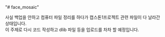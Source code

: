 "# face_mosaic" 
  
사실 백업을 안하고 컴퓨터 파일 정리를 하다가 캡스톤1프로젝트 관련 파일이 다 날라간 상태입니다.  
이 주제로 다시 코드 작성하고 dlib 파일 등을 업로드를 차차 할 예정입니다.

